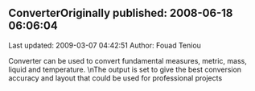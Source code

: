 ## ConverterOriginally published: 2008-06-18 06:06:04 
Last updated: 2009-03-07 04:42:51 
Author: Fouad Teniou 
 
Converter can be used to convert fundamental measures, metric, mass, liquid and temperature.\nThe output is set to give the best conversion accuracy and layout that could be used for professional projects